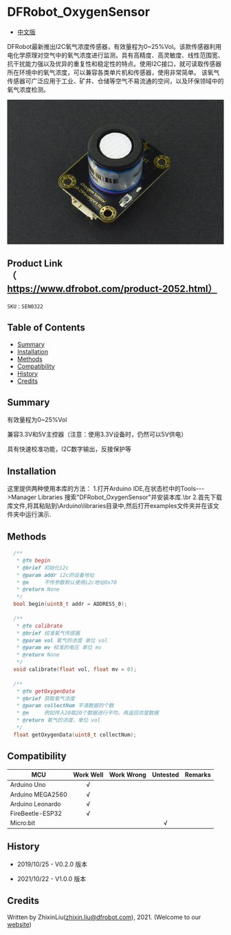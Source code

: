 # DFRobot_OxygenSensor
- [中文版](./README_CN.md)

DFRobot最新推出I2C氧气浓度传感器，有效量程为0~25%Vol。该款传感器利用电化学原理对空气中的氧气浓度进行监测，具有高精度、高灵敏度、线性范围宽、抗干扰能力强以及优异的重复性和稳定性的特点。使用I2C接口，就可读取传感器所在环境中的氧气浓度，可以兼容各类单片机和传感器，使用非常简单。 该氧气传感器可广泛应用于工业、矿井、仓储等空气不易流通的空间，以及环保领域中的氧气浓度检测。

![svg](resources/images/sen0322.jpg)


## Product Link（https://www.dfrobot.com/product-2052.html）

    SKU：SEN0322

## Table of Contents

* [Summary](#Summary)
* [Installation](#Installation)
* [Methods](#Methods)
* [Compatibility](#Compatibility)
* [History](#History)
* [Credits](#Credits)

## Summary

有效量程为0~25%Vol

兼容3.3V和5V主控器（注意：使用3.3V设备时，仍然可以5V供电）

具有快速校准功能，I2C数字输出，反接保护等

## Installation
这里提供两种使用本库的方法：
1.打开Arduino IDE,在状态栏中的Tools--->Manager Libraries 搜索"DFRobot_OxygenSensor"并安装本库.\br
2.首先下载库文件,将其粘贴到\Arduino\libraries目录中,然后打开examples文件夹并在该文件夹中运行演示.

## Methods

```C++
  /**
   * @fn begin
   * @brief 初始化i2c
   * @param addr i2c的设备地址
   * @n     不传参数默认使用i2c地址0x70
   * @return None
   */
  bool begin(uint8_t addr = ADDRESS_0);

  /**
   * @fn calibrate
   * @brief 校准氧气传感器
   * @param vol 氧气的浓度 单位 vol
   * @param mv 校准的电压 单位 mv
   * @return None
   */
  void calibrate(float vol, float mv = 0);

  /**
   * @fn getOxygenData
   * @brief 获取氧气浓度
   * @param collectNum 平滑数据的个数
   * @n     例如传入20取20个数据进行平均，再返回浓度数据
   * @return 氧气的浓度，单位 vol
   */  
  float getOxygenData(uint8_t collectNum);
```

## Compatibility

MCU                | Work Well    | Work Wrong   | Untested    | Remarks
------------------ | :----------: | :----------: | :---------: | :----:
Arduino Uno        |      √       |              |             |
Arduino MEGA2560   |      √       |              |             |
Arduino Leonardo   |      √       |              |             |
FireBeetle-ESP32   |      √       |              |             |
Micro:bit          |              |              |      √      |


## History

- 2019/10/25 - V0.2.0 版本

- 2021/10/22 - V1.0.0 版本

## Credits

Written by ZhixinLiu(zhixin.liu@dfrobot.com), 2021. (Welcome to our [website](https://www.dfrobot.com/))
